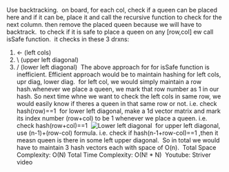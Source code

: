 Use backtracking.
​
on board, for each col, check if a queen can be placed here and if it can be, place it and call the recursive function to check for the next column. then remove the placed queen because we will have to backtrack.
​
to check if it is safe to place a queen on any [row,col] ew call isSafe function.
​
it checks in these 3 drxns:
1. <- (left cols)
2. \  (upper left diagonal)
3. /  (lower left diagonal)
​
The above approach for for isSafe function is inefficient.
Efficient approach would be to maintain hashing for left cols, upr diag, lower diag.
​
for left col, we would simply maintain a row hash.whenever we place a queen, we mark that row number as 1 in our hash. So next time whne we want to check the left cols in same row, we would easily know if theres a queen in that same row or not.
i.e. check hash(row)==1
​
for lower left diagonal, make a 1d vector matrix and mark its index number (row+col) to be 1 whenever we place a queen.
i.e. check hash(row+col)==1
​
![Lower left diagonal](https://lh6.googleusercontent.com/UZm_6j1v5WQYlA0Y7wMo4LObyB2TdWcWGeZegccZ9VxeDkgf3en9IG9-gnSKtZLAH3b0auF75tyc0oNWC6J1_MFgeqKOGsvQTny6nBD2padF6sISb0LWv16wj9Acy3-Q-4gU_FlB)
​
for upper left diagonal, use (n-1)+(row-col) formula.
i.e. check if hash(n-1+row-col)==1  ,then it measn queen is there in some left upper diagonal.
​
So in total we would have to maintain 3 hash vectors each with space of O(n).
​
Total Space Complexity: O(N)
Total Time Complexity: O(N! * N)
​
Youtube: Striver video
​